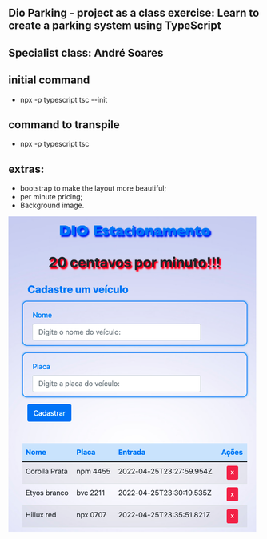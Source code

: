 ## Dio Parking - project as a class exercise: Learn to create a parking system using TypeScript 

## Specialist class: André Soares

## initial command
- npx -p typescript tsc --init

## command to transpile
- npx -p typescript tsc

## extras:
- bootstrap to make the layout more beautiful;
- per minute pricing;
- Background image.

![dio parking picture](https://github.com/alissonrangel/Dio-parking-typescript/blob/main/images/dio-parking.png?raw=true)